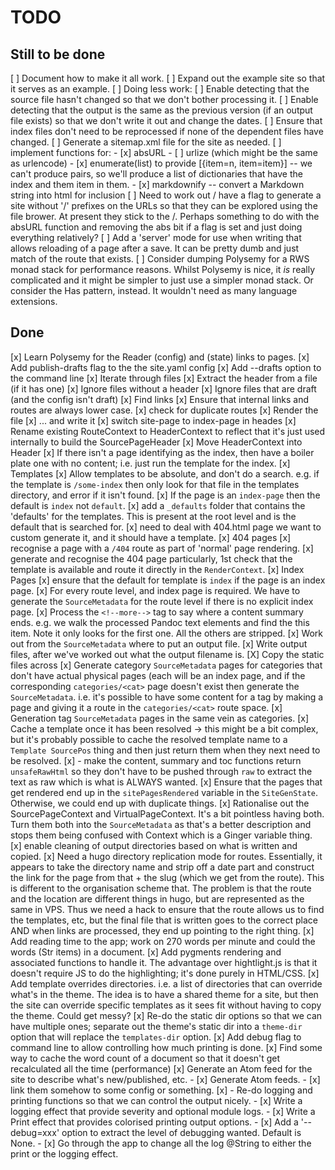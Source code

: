 # TODO

## Still to be done

[ ] Document how to make it all work.
[ ] Expand out the example site so that it serves as an example.
[ ] Doing less work:
    [ ] Enable detecting that the source file hasn't changed so that we don't
        bother processing it.
    [ ] Enable detecting that the output is the same as the previous version
        (if an output file exists) so that we don't write it out and change the
        dates.
    [ ] Ensure that index files don't need to be reprocessed if none of the
        dependent files have changed.
[ ] Generate a sitemap.xml file for the site as needed.
[ ] implement functions for:
    - [x] absURL
    - [ ] urlize (which might be the same as urlencode)
    - [x] enumerate(list) to provide [{item=n, item=item}]  -- we can't produce
          pairs, so we'll produce a list of dictionaries that have the index
          and them item in them.
    - [x] markdownify -- convert a Markdown string into html for inclusion
[ ] Need to work out / have a flag to generate a site without '/' prefixes on
    the URLs so that they can be explored using the file brower.  At present
    they stick to the /.  Perhaps something to do with the absURL function and
    removing the abs bit if a flag is set and just doing everything relatively?
[ ] Add a 'server' mode for use when writing that allows reloading of a page
    after a save.  It can be pretty dumb and just match of the route that
    exists.
[ ] Consider dumping Polysemy for a RWS monad stack for performance reasons.
    Whilst Polysemy is nice, it *is* really complicated and it might be simpler
    to just use a simpler monad stack. Or consider the Has pattern, instead.  It
    wouldn't need as many language extensions.

## Done

[x] Learn Polysemy for the Reader (config) and (state) links to pages.
[x] Add publish-drafts flag to the the site.yaml config
[x] Add --drafts option to the command line
[x] Iterate through files
[x] Extract the header from a file (if it has one)
[x] Ignore files without a header
[x] Ignore files that are draft (and the config isn't draft)
[x] Find links
[x] Ensure that internal links and routes are always lower case.
[x] check for duplicate routes
[x] Render the file
[x] ... and write it
[x] switch site-page to index-page in heades
[x] Rename existing RouteContext to HeaderContext to reflect that it's just
      used internally to build the SourcePageHeader
[x] Move HeaderContext into Header
[x] If there isn't a page identifying as the index, then have a boiler plate
      one with no content; i.e. just run the template for the index.
[x] Templates
  [x] Allow templates to be absolute, and don't do a search.  e.g. if the
      template is `/some-index` then only look for that file in the templates
      directory, and error if it isn't found.
  [x] If the page is an `index-page` then the default is `index` not
      `default`.
  [x] add a `_defaults` folder that contains the 'defaults' for the
      templates.  This is present at the root level and is the default that is
      searched for.
  [x] need to deal with 404.html page we want to custom generate it, and it
      should have a template.
[x] 404 pages
  [x] recognise a page with a `/404` route as part of 'normal' page rendering.
  [x] generate and recognise the 404 page particularly, 1st check that the
      template is available and route it directly in the `RenderContext`.
[x] Index Pages
  [x] ensure that the default for template is `index` if the page is an index
      page.
  [x] For every route level, and index page is required.  We have to generate
      the `SourceMetadata` for the route level if there is no explicit
      index page.
[x] Process the `<!--more-->` tag to say where a content summary ends.  e.g.
    we walk the processed Pandoc text elements and find the this item.  Note
    it only looks for the first one.  All the others are stripped.
[x] Work out from the `SourceMetadata` where to put an output file.
[x] Write output files, after we've worked out what the output filename is.
[X] Copy the static files across
[x] Generate category `SourceMetadata` pages for categories that don't
    have actual physical pages (each will be an index page, and if the
    corresponding `categories/<cat>` page doesn't exist then generate the
    `SourceMetadata`.  i.e. it's possible to have some content for
    a tag by making a page and giving it a route in the `categories/<cat>`
    route space.
[x] Generation tag `SourceMetadata` pages in the same vein as categories.
[x] Cache a template once it has been resolved -> this might be a bit complex,
    but it's probably possible to cache the resolved template name to
    a `Template SourcePos` thing and then just return them when they next need
    to be resolved.
[x] - make the content, summary and toc functions return `unsafeRawHtml` so
      they don't have to be pushed through `raw` to extract the text as raw
      which is what is ALWAYS wanted.
[x] Ensure that the pages that get rendered end up in the `sitePagesRendered`
    variable in the `SiteGenState`.  Otherwise, we could end up with duplicate
    things.
[x] Rationalise out the SourcePageContext and VirtualPageContext.  It's a bit
    pointless having both.  Turn them both into the `SourceMetadata` as that's
    a better description and stops them being confused with Context which is
    a Ginger variable thing.
[x] enable cleaning of output directories based on what is written and
    copied.
[x] Need a hugo directory replication mode for routes.  Essentially, it appears
    to take the directory name and strip off a date part and construct the
    link for the page from that + the slug (which we get from the route).  This
    is different to the organisation scheme that.  The problem is that the route
    and the location are different things in hugo, but are represented as the
    same in VPS.  Thus we need a hack to ensure that the route allows us to find
    the templates, etc, but the final file that is written goes to the correct
    place AND when links are processed, they end up pointing to the right thing.
[x] Add reading time to the app; work on 270 words per minute and could the
    words (Str items) in a document.
[x] Add pygments rendering and associated functions to handle it.  The
    advantage over hightlight.js is that it doesn't require JS to do the
    highlighting; it's done purely in HTML/CSS.
[x] Add template overrides directories.  i.e. a list of directories that can
    override what's in the theme.  The idea is to have a shared theme for
    a site, but then the site can override specific templates as it sees fit
    without having to copy the theme.  Could get messy?
[x] Re-do the static dir options so that we can have multiple ones; separate
    out the theme's static dir into a `theme-dir` option that will replace the
    `templates-dir` option.
[x] Add debug flag to command line to allow controlling how much printing is
    done.
[x] Find some way to cache the word count of a document so that it doesn't get
    recalculated all the time (performance)
[x] Generate an Atom feed for the site to describe what's new/published, etc.
    - [x] Generate Atom feeds.
    - [x] link them somehow to some config or something.
[x] - Re-do logging and printing functions so that we can control the output
      nicely.
    - [x] Write a logging effect that provide severity and optional module
          logs.
    - [x] Write a Print effect that provides colorised printing output options.
    - [x] Add a '--debug=xxx' option to extract the level of debugging wanted.
          Default is None.
    - [x] Go through the app to change all the log @String to either the print
          or the logging effect.
